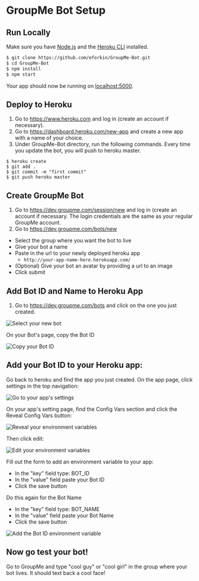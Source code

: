 # GroupMe Bot Setup

## Run Locally

Make sure you have [Node.js](http://nodejs.org/) and the [Heroku CLI](https://cli.heroku.com/) installed.

```sh
$ git clone https://github.com/eforkin/GroupMe-Bot.git
$ cd GroupMe-Bot
$ npm install
$ npm start
```

Your app should now be running on [localhost:5000](http://localhost:5000/).

## Deploy to Heroku

1. Go to https://www.heroku.com and log in (create an account if necessary).
2. Go to https://dashboard.heroku.com/new-app and create a new app with a name of your choice.
3. Under GroupMe-Bot directory, run the following commands. Every time you update the bot, you will push to heroku master.

```
$ heroku create
$ git add .
$ git commit -m "first commit"
$ git push heroku master
```

## Create GroupMe Bot

1. Go to https://dev.groupme.com/session/new and log in (create an account if necessary. The login credentials are the same as your regular GroupMe account.
2. Go to https://dev.groupme.com/bots/new
  * Select the group where you want the bot to live
  * Give your bot a name
  * Paste in the url to your newly deployed heroku app
    * `http://your-app-name-here.herokuapp.com/`
  * (Optional) Give your bot an avatar by providing a url to an image
  * Click submit

## Add Bot ID and Name to Heroku App

1. Go to https://dev.groupme.com/bots and click on the one you just created.

![Select your new bot](http://i.groupme.com/871x333.png.5a33ef2b6ab74ea59d5aaa5569aaaf23)

On your Bot's page, copy the Bot ID

![Copy your Bot ID](http://i.groupme.com/615x295.png.3256190e86ed4cd7ae6cf09899c1f9a8)

## Add your Bot ID to your Heroku app:

Go back to heroku and find the app you just created. On the app page, click settings in the top navigation:

![Go to your app's settings](http://i.groupme.com/722x127.png.27c0a2e83c524064bd41bb66df76d14c)

On your app's setting page, find the Config Vars section and click the Reveal Config Vars button:

![Reveal your environment variables](http://i.groupme.com/606x181.png.94d5157963bc419886e98e038e3195c3)

Then click edit:

![Edit your environment variables](http://i.groupme.com/796x212.png.b8979454fc4742c7bae688ac67262755)

Fill out the form to add an environment variable to your app:
  * In the "key" field type: BOT_ID
  * In the "value" field paste your Bot ID
  * Click the save button
  
Do this again for the Bot Name
  * In the "key" field type: BOT_NAME
  * In the "value" field paste your Bot Name
  * Click the save button

![Add the Bot ID environment variable](http://i.groupme.com/784x148.png.5790498a7acd46b289aca2be43e9c84e)

## Now go test your bot!

Go to GroupMe and type "cool guy" or "cool girl" in the group where your bot lives. It should text back a cool face!

